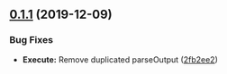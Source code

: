 ## [0.1.1](https://github.com/stencila/basha/compare/v0.1.0...v0.1.1) (2019-12-09)


### Bug Fixes

* **Execute:** Remove duplicated parseOutput ([2fb2ee2](https://github.com/stencila/basha/commit/2fb2ee2555278f309190f1fee530b4599e8b3cf6))
